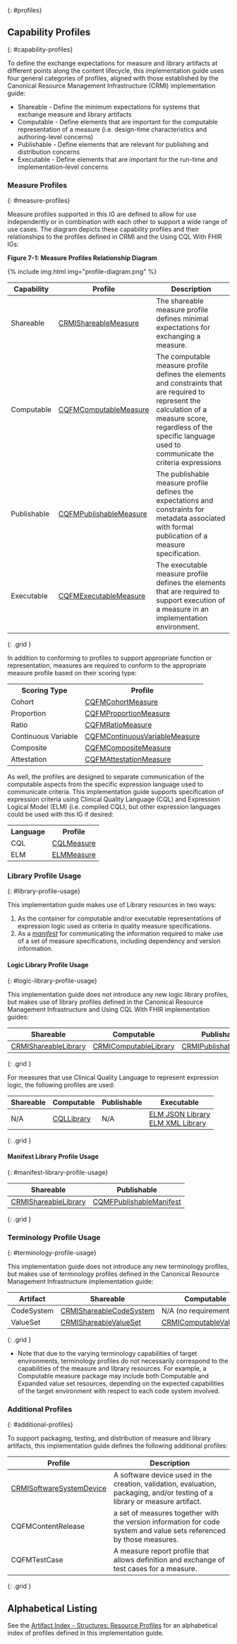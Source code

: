 {: #profiles}

## Capability Profiles
{: #capability-profiles}

To define the exchange expectations for measure and library artifacts at different points along the content lifecycle, this implementation guide uses four general categories of profiles, aligned with those established by the Canonical Resource Management Infrastructure (CRMI) implementation guide:

* Shareable - Define the minimum expectations for systems that exchange measure and library artifacts
* Computable - Define elements that are important for the computable representation of a measure (i.e. design-time characteristics and authoring-level concerns)
* Publishable - Define elements that are relevant for publishing and distribution concerns
* Executable - Define elements that are important for the run-time and implementation-level concerns

### Measure Profiles
{: #measure-profiles}

Measure profiles supported in this IG are defined to allow for use independently or in combination with each other to support a wide range of use cases. The diagram depicts these capability profiles and their relationships to the profiles defined in CRMI and the Using CQL With FHIR IGs:

<b>Figure 7-1: Measure Profiles Relationship Diagram</b>

{% include img.html img="profile-diagram.png" %}

| **Capability** | **Profile** | **Description** |
|----|----|----|
| Shareable | [CRMIShareableMeasure]({{site.data.fhir.ver.crmi}}/StructureDefinition-crmi-shareablemeasure.html)  |  The shareable measure profile defines minimal expectations for exchanging a measure.  | 
| Computable | [CQFMComputableMeasure](StructureDefinition-computable-measure-cqfm.html)  |  The computable measure profile defines the elements and constraints that are required to represent the calculation of a measure score, regardless of the specific language used to communicate the criteria expressions   |
| Publishable | [CQFMPublishableMeasure](StructureDefinition-publishable-measure-cqfm.html)  |  The publishable measure profile defines the expectations and constraints for metadata associated with formal publication of a measure specification.   | 
| Executable | [CQFMExecutableMeasure](StructureDefinition-executable-measure-cqfm.html)  | The executable measure profile defines the elements that are required to support execution of a measure in an implementation environment.    | 
{: .grid }

In addition to conforming to profiles to support appropriate function or representation, measures are required to conform to the appropriate measure profile based on their scoring type:

<table class="grid">
  <tr><th>Scoring Type</th><th>Profile</th></tr>
  <tr><td>Cohort</td><td><a href="StructureDefinition-cohort-measure-cqfm.html">CQFMCohortMeasure</a></td></tr>
  <tr><td>Proportion</td><td><a href="StructureDefinition-proportion-measure-cqfm.html">CQFMProportionMeasure</a></td></tr>
  <tr><td>Ratio</td><td><a href="StructureDefinition-ratio-measure-cqfm.html">CQFMRatioMeasure</a></td></tr>
  <tr><td>Continuous Variable</td><td><a href="StructureDefinition-cv-measure-cqfm.html">CQFMContinuousVariableMeasure</a></td></tr>
  <tr><td>Composite</td><td><a href="StructureDefinition-composite-measure-cqfm.html">CQFMCompositeMeasure</a></td></tr>
  <tr><td>Attestation</td><td><a href="StructureDefinition-attestation-measure-cqfm.html">CQFMAttestationMeasure</a></td></tr>
</table>

As well, the profiles are designed to separate communication of the computable aspects from the specific expression language used to communicate criteria. This implementation guide supports specification of expression criteria using Clinical Quality Language (CQL) and Expression Logical Model (ELM) (i.e. compiled CQL), but other expression languages could be used with this IG if desired:

<table class="grid">
  <tr><th>Language</th><th>Profile</th></tr>
  <tr><td>CQL</td><td><a href="StructureDefinition-cql-measure-cqfm.html">CQLMeasure</a></td></tr>
  <tr><td>ELM</td><td><a href="StructureDefinition-elm-measure-cqfm.html">ELMMeasure</a></td></tr>
</table>

### Library Profile Usage
{: #library-profile-usage}

This implementation guide makes use of Library resources in two ways:

1. As the container for computable and/or executable representations of expression logic used as criteria in quality measure specifications.
2. As a [_manifest_]({{site.data.fhir.ver.crmi}}/version-manifest.html) for communicating the information required to make use of a set of measure specifications, including dependency and version information.

#### Logic Library Profile Usage
{: #logic-library-profile-usage}

This implementation guide does not introduce any new logic library profiles, but makes use of library profiles defined in the Canonical Resource Management Infrastructure and Using CQL With FHIR implementation guides:

| **Shareable** | **Computable** | **Publishable** | **Executable** |
|----|----|----|----|
| [CRMIShareableLibrary]({{site.data.fhir.ver.crmi}}/StructureDefinition-crmi-shareablelibrary.html) | [CRMIComputableLibrary]({{site.data.fhir.ver.crmi}}/StructureDefinition-crmi-computablelibrary.html) | [CRMIPublishableLibrary]({{site.data.fhir.ver.crmi}}/StructureDefinition-crmi-publishablelibrary.html) | [CRMIExecutableLibrary]({{site.data.fhir.ver.crmi}}/StructureDefinition-crmi-executablelibrary.html)  |
{: .grid }

For measures that use Clinical Quality Language to represent expression logic, the following profiles are used:
 
| **Shareable** | **Computable** | **Publishable** | **Executable** |
|----|----|----|----|
| N/A | [CQLLibrary]({{site.data.fhir.ver.cql}}/StructureDefinition-cql-library.html) | N/A | [ELM JSON Library]({{site.data.fhir.ver.cql}}/StructureDefinition-elm-json-library.html) <br/> [ELM XML Library]({{site.data.fhir.ver.cql}}/StructureDefinition-elm-xml-library.html)  |
{: .grid }

#### Manifest Library Profile Usage
{: #manifest-library-profile-usage}

| **Shareable** | **Publishable** |
|----|----|
| [CRMIShareableLibrary]({{site.data.fhir.ver.crmi}}/StructureDefinition-crmi-shareablelibrary.html) | [CQMFPublishableManifest](StructureDefinition-publishable-manifest-cqfm.html) |
{: .grid }

### Terminology Profile Usage
{: #terminology-profile-usage}

This implementation guide does not introduce any new terminology profiles, but makes use of terminology profiles defined in the Canonical Resource Management Infrastructure implementation guide:

| **Artifact** | **Shareable** | **Computable** | **Publishable** | **Executable** |
|----|----|----|----|----|
| CodeSystem | [CRMIShareableCodeSystem]({{site.data.fhir.ver.crmi}}/StructureDefinition-crmi-shareablecodesystem.html) | N/A (no requirements) | [CRMIPublishableCodeSytems]({{site.data.fhir.ver.crmi}}/StructureDefinition-crmi-publishablecodesystem.html) | N/A (no requirements) |
| ValueSet | [CRMIShareableValueSet]({{site.data.fhir.ver.crmi}}/StructureDefinition-crmi-shareablevalueset.html) | [CRMIComputableValueSet]({{site.data.fhir.ver.crmi}}/StructureDefinition-crmi-computablevalueset.html) | [CRMIPublishableValueSet]({{site.data.fhir.ver.crmi}}/StructureDefinition-crmi-publishablevalueset.html) | [CRMIExpandedValueSet]({{site.data.fhir.ver.crmi}}/StructureDefinition-crmi-expandedvalueset.html) |
{: .grid }

* Note that due to the varying terminology capabilities of target environments, terminology profiles do not necessarily correspond to the capabilities of the measure and library resources. For example, a Computable measure package may include both Computable and Expanded value set resources, depending on the expected capabilities of the target environment with respect to each code system involved. 

### Additional Profiles
{: #additional-profiles}

To support packaging, testing, and distribution of measure and library artifacts, this implementation guide defines the following additional profiles: 

| **Profile** | **Description** | 
|----|----|
| [CRMISoftwareSystemDevice]({{site.data.fhir.ver.crmi}}/StructureDefinition-crmi-softwaresystemdevice.html) | A software device used in the creation, validation, evaluation, packaging, and/or testing of a library or measure artifact.  |
| CQFMContentRelease |  a set of measures together with the version information for code system and value sets referenced by those measures.  |
| CQFMTestCase | A measure report profile that allows definition and exchange of test cases for a measure.  |
{: .grid }

## Alphabetical Listing

See the [Artifact Index - Structures: Resource Profiles](artifacts.html#structures-resource-profiles) for an alphabetical index of profiles defined in this implementation guide.
